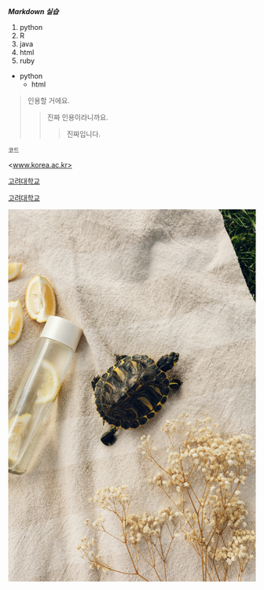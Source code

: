 ***Markdown 실습***

1. python
2. R
3. java
5. html
4. ruby
* python
  * html

> 인용할 거에요.
>> 진짜 인용이라니까요.
>>> 진짜입니다.

`코드`

<www.korea.ac.kr>

[고려대학교](www.korea.ac.kr)

[고려대학교](https://korea.ac.kr/mbshome/mbs/university/index.do,"고려대학교입니다")

![대표이미지](./1.jpg)
